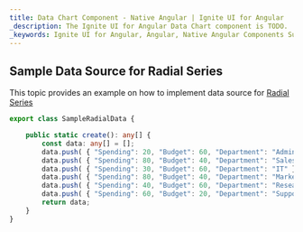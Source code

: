```yaml
---
title: Data Chart Component - Native Angular | Ignite UI for Angular
_description: The Ignite UI for Angular Data Chart component is TODO.
_keywords: Ignite UI for Angular, Angular, Native Angular Components Suite, Native Angular Controls, Native Angular Components, Native Angular Components Library, Angular Chart, Angular Data Chart Control, Angular Data Chart Example, Angular Data Chart Component, Angular Data Chart
---
```


## Sample Data Source for Radial Series

This topic provides an example on how to implement data source for [Radial Series](datachart_series_types_radial.md)

```typescript
export class SampleRadialData {

    public static create(): any[] {
        const data: any[] = [];
        data.push( { "Spending": 20, "Budget": 60, "Department": "Admin" });
        data.push( { "Spending": 80, "Budget": 40, "Department": "Sales" });
        data.push( { "Spending": 30, "Budget": 60, "Department": "IT" });
        data.push( { "Spending": 80, "Budget": 40, "Department": "Marketing" });
        data.push( { "Spending": 40, "Budget": 60, "Department": "Research" });
        data.push( { "Spending": 60, "Budget": 20, "Department": "Support" });
        return data;
    }
}
```
